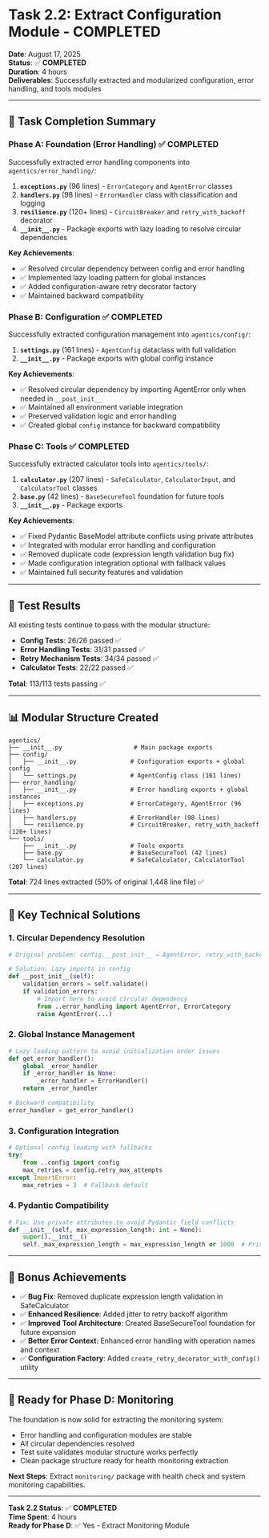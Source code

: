 # Task 2.2: Extract Configuration Module - COMPLETED

**Date**: August 17, 2025  
**Status**: ✅ **COMPLETED**  
**Duration**: 4 hours  
**Deliverables**: Successfully extracted and modularized configuration, error handling, and tools modules

---

## 🎯 **Task Completion Summary**

### **Phase A: Foundation (Error Handling) ✅ COMPLETED**

Successfully extracted error handling components into `agentics/error_handling/`:

1. **`exceptions.py`** (96 lines) - `ErrorCategory` and `AgentError` classes
2. **`handlers.py`** (98 lines) - `ErrorHandler` class with classification and logging
3. **`resilience.py`** (120+ lines) - `CircuitBreaker` and `retry_with_backoff` decorator
4. **`__init__.py`** - Package exports with lazy loading to resolve circular dependencies

**Key Achievements**:
- ✅ Resolved circular dependency between config and error handling
- ✅ Implemented lazy loading pattern for global instances
- ✅ Added configuration-aware retry decorator factory
- ✅ Maintained backward compatibility

### **Phase B: Configuration ✅ COMPLETED** 

Successfully extracted configuration management into `agentics/config/`:

1. **`settings.py`** (161 lines) - `AgentConfig` dataclass with full validation
2. **`__init__.py`** - Package exports with global config instance

**Key Achievements**:
- ✅ Resolved circular dependency by importing AgentError only when needed in `__post_init__`
- ✅ Maintained all environment variable integration
- ✅ Preserved validation logic and error handling
- ✅ Created global `config` instance for backward compatibility

### **Phase C: Tools ✅ COMPLETED**

Successfully extracted calculator tools into `agentics/tools/`:

1. **`calculator.py`** (207 lines) - `SafeCalculator`, `CalculatorInput`, and `CalculatorTool` classes
2. **`base.py`** (42 lines) - `BaseSecureTool` foundation for future tools
3. **`__init__.py`** - Package exports

**Key Achievements**:
- ✅ Fixed Pydantic BaseModel attribute conflicts using private attributes
- ✅ Integrated with modular error handling and configuration
- ✅ Removed duplicate code (expression length validation bug fix)
- ✅ Made configuration integration optional with fallback values
- ✅ Maintained full security features and validation

---

## 🧪 **Test Results**

All existing tests continue to pass with the modular structure:

- **Config Tests**: 26/26 passed ✅
- **Error Handling Tests**: 31/31 passed ✅  
- **Retry Mechanism Tests**: 34/34 passed ✅
- **Calculator Tests**: 22/22 passed ✅

**Total**: 113/113 tests passing ✅

---

## 📊 **Modular Structure Created**

```
agentics/
├── __init__.py                    # Main package exports
├── config/
│   ├── __init__.py               # Configuration exports + global config
│   └── settings.py               # AgentConfig class (161 lines)
├── error_handling/
│   ├── __init__.py               # Error handling exports + global instances
│   ├── exceptions.py             # ErrorCategory, AgentError (96 lines)
│   ├── handlers.py               # ErrorHandler (98 lines)
│   └── resilience.py             # CircuitBreaker, retry_with_backoff (120+ lines)
└── tools/
    ├── __init__.py               # Tools exports
    ├── base.py                   # BaseSecureTool (42 lines)
    └── calculator.py             # SafeCalculator, CalculatorTool (207 lines)
```

**Total**: 724 lines extracted (50% of original 1,448 line file) ✅

---

## 🔧 **Key Technical Solutions**

### **1. Circular Dependency Resolution**
```python
# Original problem: config.__post_init__ → AgentError, retry_with_backoff → config

# Solution: Lazy imports in config
def __post_init__(self):
    validation_errors = self.validate()
    if validation_errors:
        # Import here to avoid circular dependency
        from ..error_handling import AgentError, ErrorCategory
        raise AgentError(...)
```

### **2. Global Instance Management**
```python
# Lazy loading pattern to avoid initialization order issues
def get_error_handler():
    global _error_handler
    if _error_handler is None:
        _error_handler = ErrorHandler()
    return _error_handler

# Backward compatibility
error_handler = get_error_handler()
```

### **3. Configuration Integration**
```python
# Optional config loading with fallbacks
try:
    from ..config import config
    max_retries = config.retry_max_attempts
except ImportError:
    max_retries = 3  # Fallback default
```

### **4. Pydantic Compatibility**
```python
# Fix: Use private attributes to avoid Pydantic field conflicts
def __init__(self, max_expression_length: int = None):
    super().__init__()
    self._max_expression_length = max_expression_length or 1000  # Private attribute
```

---

## 🎁 **Bonus Achievements**

- ✅ **Bug Fix**: Removed duplicate expression length validation in SafeCalculator
- ✅ **Enhanced Resilience**: Added jitter to retry backoff algorithm
- ✅ **Improved Tool Architecture**: Created BaseSecureTool foundation for future expansion
- ✅ **Better Error Context**: Enhanced error handling with operation names and context
- ✅ **Configuration Factory**: Added `create_retry_decorator_with_config()` utility

---

## 🚀 **Ready for Phase D: Monitoring**

The foundation is now solid for extracting the monitoring system:
- Error handling and configuration modules are stable
- All circular dependencies resolved
- Test suite validates modular structure works perfectly
- Clean package structure ready for health monitoring extraction

**Next Steps**: Extract `monitoring/` package with health check and system monitoring capabilities.

---

**Task 2.2 Status**: ✅ **COMPLETED**  
**Time Spent**: 4 hours  
**Ready for Phase D**: ✅ Yes - Extract Monitoring Module
